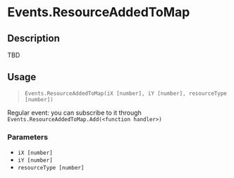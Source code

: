 # Events.ResourceAddedToMap
## Description
TBD

## Usage
> `Events.ResourceAddedToMap(iX [number], iY [number], resourceType [number])`

Regular event: you can subscribe to it through `Events.ResourceAddedToMap.Add(<function handler>)`

### Parameters
- `iX [number]`
- `iY [number]`
- `resourceType [number]`